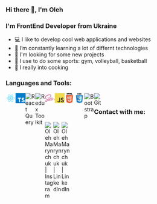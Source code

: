 ### Hi there 👋, I'm Oleh

### I'm FrontEnd Developer from Ukraine
- 💻 I like to develop cool web applications and websites
- 🌱 I’m constantly learning a lot of differnt technologies
- 👯 I'm looking for some new projects
- 🏈 I use to do some sports: gym, volleyball, basketball
- 🍜 I really into cooking

### Languages and Tools:
<img align="left" alt="React" width="26px" src="https://raw.githubusercontent.com/github/explore/80688e429a7d4ef2fca1e82350fe8e3517d3494d/topics/react/react.png" />
<img align="left" alt="Typescript" width="26px" src="https://raw.githubusercontent.com/github/explore/80688e429a7d4ef2fca1e82350fe8e3517d3494d/topics/typescript/typescript.png" />
<img align="left" alt="React Query" width="26px" src="https://miro.medium.com/v2/resize:fit:1400/1*elhu-42TzQEdsFjKDbQhhA.png" />
<img align="left" alt="Redux Toolkit" width="26px" src="https://img.uxwing.com/wp-content/themes/uxwing/download/brands-social-media/redux-icon.png" />
<img align="left" alt="Sass" width="26px" src="https://raw.githubusercontent.com/github/explore/80688e429a7d4ef2fca1e82350fe8e3517d3494d/topics/sass/sass.png" />
<img align="left" alt="JavaScript" width="26px" src="https://raw.githubusercontent.com/github/explore/80688e429a7d4ef2fca1e82350fe8e3517d3494d/topics/javascript/javascript.png" />
<img align="left" alt="HTML5" width="26px" src="https://raw.githubusercontent.com/github/explore/80688e429a7d4ef2fca1e82350fe8e3517d3494d/topics/html/html.png" />
<img align="left" alt="CSS3" width="26px" src="https://raw.githubusercontent.com/github/explore/80688e429a7d4ef2fca1e82350fe8e3517d3494d/topics/css/css.png" />
<img align="left" alt="Bootstrap" width="26px" src="https://cdn-icons-png.flaticon.com/512/5968/5968672.png" />
<img align="left" alt="Git" width="26px" src="https://git-scm.com/images/logos/downloads/Git-Icon-1788C.png" />

<br />

### Contact with me:
[<img align="left" alt="OlehMarynchuk | Instagram" width="22px" src="https://cdn.jsdelivr.net/npm/simple-icons@v3/icons/instagram.svg" />][instagram]
[<img align="left" alt="OlehMarynchuk | LinkedIn" width="22px" src="https://cdn.jsdelivr.net/npm/simple-icons@v3/icons/linkedin.svg" />][linkedin]
[<img align="left" alt="OlehMarynchuk | LinkedIn" width="22px" src="https://cdn.jsdelivr.net/npm/simple-icons@v3/icons/gmail.svg" />](mailto:happyhikaro@gmail.com)

[linkedin]: https://www.linkedin.com/in/oleh-marynchuk-88b366249/
[instagram]: https://www.instagram.com/oleh.marynchuk/
